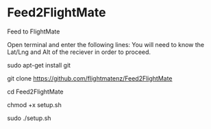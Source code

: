 # Feed2FlightMate
Feed to FlightMate

Open terminal and enter the following lines: You will need to know the Lat/Lng and Alt of the reciever in order to proceed.

sudo apt-get install git

git clone https://github.com/flightmatenz/Feed2FlightMate

cd Feed2FlightMate

chmod +x setup.sh

sudo ./setup.sh
